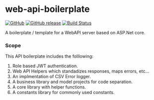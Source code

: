 # web-api-boilerplate

[![GitHub](https://img.shields.io/github/license/kolappannathan/dotnet-core-web-api-boilerplate.svg)](https://github.com/kolappannathan/dotnet-core-web-api-boilerplate/blob/master/LICENSE)
[![GitHub release](https://img.shields.io/github/release/kolappannathan/dotnet-core-web-api-boilerplate.svg)](https://github.com/kolappannathan/dotnet-core-web-api-boilerplate/releases)
[![Build Status](https://dev.azure.com/kolappannathan/DotNetCore_Web_API_Boilerplate/_apis/build/status/kolappannathan.dotnet-core-web-api-boilerplate?branchName=master)](https://dev.azure.com/kolappannathan/DotNetCore_Web_API_Boilerplate/_build/latest?definitionId=4&branchName=master)

A boilerplate / template for a WebAPI server based on ASP.Net core.

### Scope

This API boilerplate includes the folllowing:

1. Role based JWT authentication.
2. Web API Helpers which standadizes responses, maps errors, etc...
3. An implmentation of CSV Error logger.
4. A business library and model projects for code separation.
5. A core library with helper functions.
6. A constants library for commonly used constants.
